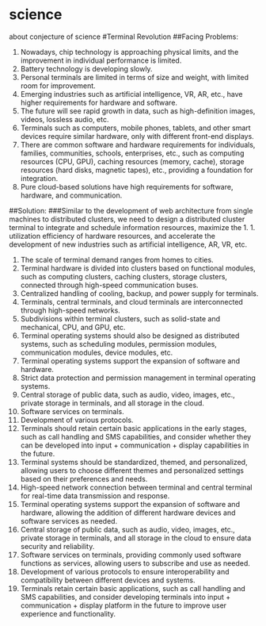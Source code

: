 # science
about conjecture of science
#Terminal Revolution
##Facing Problems:
1. Nowadays, chip technology is approaching physical limits, and the improvement in individual performance is limited.
2. Battery technology is developing slowly.
3. Personal terminals are limited in terms of size and weight, with limited room for improvement.
4. Emerging industries such as artificial intelligence, VR, AR, etc., have higher requirements for hardware and software.
5. The future will see rapid growth in data, such as high-definition images, videos, lossless audio, etc.
6. Terminals such as computers, mobile phones, tablets, and other smart devices require similar hardware, only with different front-end displays.
7. There are common software and hardware requirements for individuals, families, communities, schools, enterprises, etc., such as computing resources (CPU, GPU), caching resources (memory, cache), storage resources (hard disks, magnetic tapes), etc., providing a foundation for integration.
8. Pure cloud-based solutions have high requirements for software, hardware, and communication.

##Solution:
###Similar to the development of web architecture from single machines to distributed clusters, we need to design a distributed cluster terminal to integrate and schedule information resources, maximize the 1. 1. utilization efficiency of hardware resources, and accelerate the development of new industries such as artificial intelligence, AR, VR, etc.
1. The scale of terminal demand ranges from homes to cities.
2. Terminal hardware is divided into clusters based on functional modules, such as computing clusters, caching clusters, storage clusters, connected through high-speed communication buses.
3. Centralized handling of cooling, backup, and power supply for terminals.
4. Terminals, central terminals, and cloud terminals are interconnected through high-speed networks.
5. Subdivisions within terminal clusters, such as solid-state and mechanical, CPU, and GPU, etc.
6. Terminal operating systems should also be designed as distributed systems, such as scheduling modules, permission modules, communication modules, device modules, etc.
7. Terminal operating systems support the expansion of software and hardware.
8. Strict data protection and permission management in terminal operating systems.
9. Central storage of public data, such as audio, video, images, etc., private storage in terminals, and all storage in the cloud.
10. Software services on terminals.
11. Development of various protocols.
12. Terminals should retain certain basic applications in the early stages, such as call handling and SMS capabilities, and consider whether they can be developed into input + communication + display capabilities in the future.
13. Terminal systems should be standardized, themed, and personalized, allowing users to choose different themes and personalized settings based on their preferences and needs.
14. High-speed network connection between terminal and central terminal for real-time data transmission and response.
15. Terminal operating systems support the expansion of software and hardware, allowing the addition of different hardware devices and software services as needed.
16. Central storage of public data, such as audio, video, images, etc., private storage in terminals, and all storage in the cloud to ensure data security and reliability.
17. Software services on terminals, providing commonly used software functions as services, allowing users to subscribe and use as needed.
18. Development of various protocols to ensure interoperability and compatibility between different devices and systems.
19. Terminals retain certain basic applications, such as call handling and SMS capabilities, and consider developing terminals into input + communication + display platform in the future to improve user experience and functionality.
